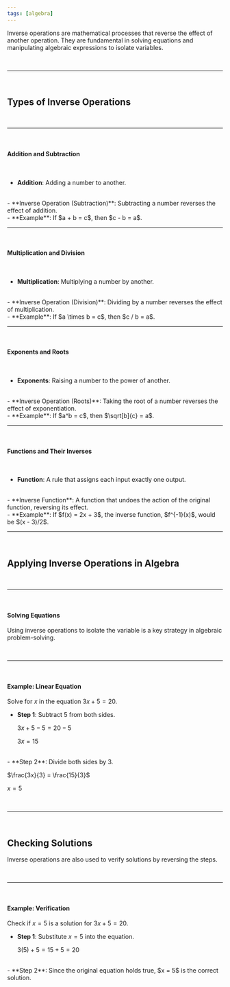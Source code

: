 ```yaml
---
tags: [algebra]
---
```


Inverse operations are mathematical processes that reverse the effect of another operation. They are fundamental in solving equations and manipulating algebraic expressions to isolate variables.

<br>

---

<br>

## Types of Inverse Operations

<br>

---

<br>

#### Addition and Subtraction

<br>

- **Addition**: Adding a number to another.
<br>
- **Inverse Operation (Subtraction)**: Subtracting a number reverses the effect of addition.
<br>
- **Example**: If $a + b = c$, then $c - b = a$.

<br>

---

<br>

#### Multiplication and Division

<br>

- **Multiplication**: Multiplying a number by another.
<br>
- **Inverse Operation (Division)**: Dividing by a number reverses the effect of multiplication.
<br>
- **Example**: If $a \times b = c$, then $c / b = a$.

<br>

---

<br>

#### Exponents and Roots

<br>

- **Exponents**: Raising a number to the power of another.
<br>
- **Inverse Operation (Roots)**: Taking the root of a number reverses the effect of exponentiation.
<br>
- **Example**: If $a^b = c$, then $\sqrt[b]{c} = a$.

<br>

---

<br>

#### Functions and Their Inverses

<br>

- **Function**: A rule that assigns each input exactly one output.
<br>
- **Inverse Function**: A function that undoes the action of the original function, reversing its effect.
<br>
- **Example**: If $f(x) = 2x + 3$, the inverse function, $f^{-1}(x)$, would be $(x - 3)/2$.

<br>

---

<br>

## Applying Inverse Operations in Algebra

<br>

---

<br>

#### Solving Equations

Using inverse operations to isolate the variable is a key strategy in algebraic problem-solving.

<br>

---

<br>

#### Example: Linear Equation

Solve for $x$ in the equation $3x + 5 = 20$.

- **Step 1**: Subtract 5 from both sides.  
  
  $3x + 5 - 5 = 20 - 5$
  
  $3x = 15$
<br>
- **Step 2**: Divide both sides by 3.  
  
  $\frac{3x}{3} = \frac{15}{3}$
  
  $x = 5$

<br>

---

<br>

## Checking Solutions

Inverse operations are also used to verify solutions by reversing the steps.

<br>

---

<br>

#### Example: Verification
Check if $x = 5$ is a solution for $3x + 5 = 20$.
- **Step 1**: Substitute $x = 5$ into the equation.  
  
  $3(5) + 5 = 15 + 5 = 20$
<br>
- **Step 2**: Since the original equation holds true, $x = 5$ is the correct solution.

